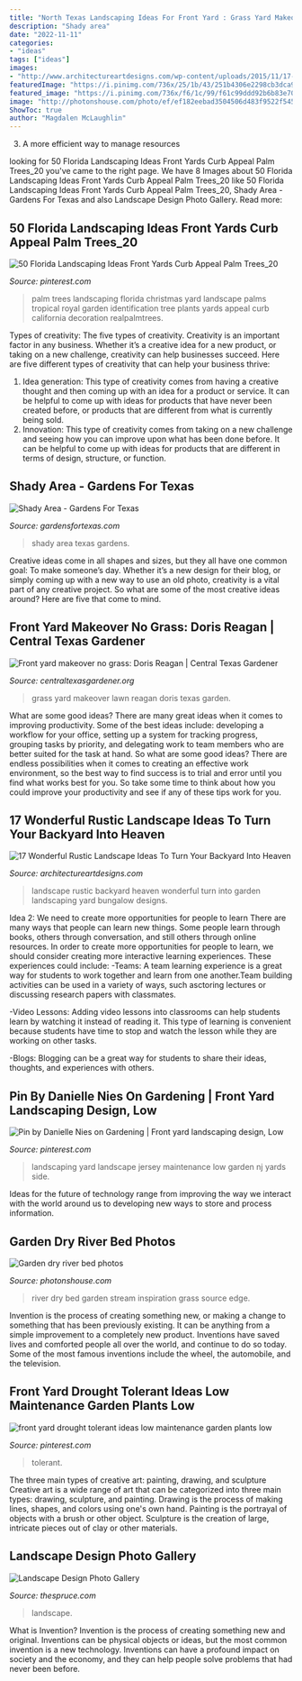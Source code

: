 ```yaml
---
title: "North Texas Landscaping Ideas For Front Yard : Grass Yard Makeover Lawn Reagan Doris Texas Garden"
description: "Shady area"
date: "2022-11-11"
categories:
- "ideas"
tags: ["ideas"]
images:
- "http://www.architectureartdesigns.com/wp-content/uploads/2015/11/17-Wonderful-Rustic-Landscape-Ideas-To-Turn-Your-Backyard-Into-Heaven-15-630x419.jpg"
featuredImage: "https://i.pinimg.com/736x/25/1b/43/251b4306e2298cb3dca94eb98f4c3673.jpg"
featured_image: "https://i.pinimg.com/736x/f6/1c/99/f61c99ddd92b6b83e7047b2c05340f73.jpg"
image: "http://photonshouse.com/photo/ef/ef182eebad3504506d483f9522f54517.jpg"
ShowToc: true
author: "Magdalen McLaughlin"
---
```



3. A more efficient way to manage resources

	

		
looking for 50 Florida Landscaping Ideas Front Yards Curb Appeal Palm Trees_20 you've came to the right page. We have 8 Images about 50 Florida Landscaping Ideas Front Yards Curb Appeal Palm Trees_20 like 50 Florida Landscaping Ideas Front Yards Curb Appeal Palm Trees_20, Shady Area - Gardens For Texas and also Landscape Design Photo Gallery. Read more:
		
    
## 50 Florida Landscaping Ideas Front Yards Curb Appeal Palm Trees_20

<img loading=lazy src="https://i.pinimg.com/736x/f6/1c/99/f61c99ddd92b6b83e7047b2c05340f73.jpg" onerror="this.onerror=null;this.src='https://tse2.mm.bing.net/th?id=OIP.vG9gc_ukKSfR6bnyNxlD1wHaK1&amp;pid=15.1';" alt="50 Florida Landscaping Ideas Front Yards Curb Appeal Palm Trees_20">

_Source: pinterest.com_

>palm trees landscaping florida christmas yard landscape palms tropical royal garden identification tree plants yards appeal curb california decoration realpalmtrees. 

	

Types of creativity: The five types of creativity.
Creativity is an important factor in any business. Whether it’s a creative idea for a new product, or taking on a new challenge, creativity can help businesses succeed. Here are five different types of creativity that can help your business thrive: 
1. Idea generation: This type of creativity comes from having a creative thought and then coming up with an idea for a product or service. It can be helpful to come up with ideas for products that have never been created before, or products that are different from what is currently being sold. 
2. Innovation: This type of creativity comes from taking on a new challenge and seeing how you can improve upon what has been done before. It can be helpful to come up with ideas for products that are different in terms of design, structure, or function. 

    
## Shady Area - Gardens For Texas

<img loading=lazy src="https://www.gardensfortexas.com/wp-content/uploads/2018/03/shady-area-after2.jpg" onerror="this.onerror=null;this.src='https://tse4.mm.bing.net/th?id=OIP.iDYQRDDF0fJkd7DGq4UyYQHaD6&amp;pid=15.1';" alt="Shady Area - Gardens For Texas">

_Source: gardensfortexas.com_

>shady area texas gardens. 

	

Creative ideas come in all shapes and sizes, but they all have one common goal: To make someone’s day. Whether it’s a new design for their blog, or simply coming up with a new way to use an old photo, creativity is a vital part of any creative project. So what are some of the most creative ideas around? Here are five that come to mind.

    
## Front Yard Makeover No Grass: Doris Reagan | Central Texas Gardener

<img loading=lazy src="https://www.centraltexasgardener.org/wp-content/uploads/2015/10/spring-side-wide-ll.jpg" onerror="this.onerror=null;this.src='https://tse3.mm.bing.net/th?id=OIP.qqphjTxSRj8j6CxI7CLIIQHaE7&amp;pid=15.1';" alt="Front yard makeover no grass: Doris Reagan | Central Texas Gardener">

_Source: centraltexasgardener.org_

>grass yard makeover lawn reagan doris texas garden. 

	

What are some good ideas?
There are many great ideas when it comes to improving productivity. Some of the best ideas include: developing a workflow for your office, setting up a system for tracking progress, grouping tasks by priority, and delegating work to team members who are better suited for the task at hand. So what are some good ideas? There are endless possibilities when it comes to creating an effective work environment, so the best way to find success is to trial and error until you find what works best for you. So take some time to think about how you could improve your productivity and see if any of these tips work for you.

    
## 17 Wonderful Rustic Landscape Ideas To Turn Your Backyard Into Heaven

<img loading=lazy src="http://www.architectureartdesigns.com/wp-content/uploads/2015/11/17-Wonderful-Rustic-Landscape-Ideas-To-Turn-Your-Backyard-Into-Heaven-15-630x419.jpg" onerror="this.onerror=null;this.src='https://tse1.mm.bing.net/th?id=OIP.lnKqCwSj6p1Nlhfi-3Ev0QHaE7&amp;pid=15.1';" alt="17 Wonderful Rustic Landscape Ideas To Turn Your Backyard Into Heaven">

_Source: architectureartdesigns.com_

>landscape rustic backyard heaven wonderful turn into garden landscaping yard bungalow designs. 

	

Idea 2: We need to create more opportunities for people to learn
There are many ways that people can learn new things. Some people learn through books, others through conversation, and still others through online resources. In order to create more opportunities for people to learn, we should consider creating more interactive learning experiences. These experiences could include:
-Teams: A team learning experience is a great way for students to work together and learn from one another.Team building activities can be used in a variety of ways, such asctoring lectures or discussing research papers with classmates.

-Video Lessons: Adding video lessons into classrooms can help students learn by watching it instead of reading it. This type of learning is convenient because students have time to stop and watch the lesson while they are working on other tasks.

-Blogs: Blogging can be a great way for students to share their ideas, thoughts, and experiences with others.

    
## Pin By Danielle Nies On Gardening | Front Yard Landscaping Design, Low

<img loading=lazy src="https://i.pinimg.com/736x/4f/8e/0a/4f8e0a28944d648801324eb2c8c82239--front-yard-landscaping-landscaping-design.jpg" onerror="this.onerror=null;this.src='https://tse3.mm.bing.net/th?id=OIP.__3ZFFjs_5fQYdZxx488CwHaFj&amp;pid=15.1';" alt="Pin by Danielle Nies on Gardening | Front yard landscaping design, Low">

_Source: pinterest.com_

>landscaping yard landscape jersey maintenance low garden nj yards side. 

	

Ideas for the future of technology range from improving the way we interact with the world around us to developing new ways to store and process information.

    
## Garden Dry River Bed Photos

<img loading=lazy src="http://photonshouse.com/photo/ef/ef182eebad3504506d483f9522f54517.jpg" onerror="this.onerror=null;this.src='https://tse2.mm.bing.net/th?id=OIP.5RkKC1LLhaaDCQZDKtVjPQHaJ4&amp;pid=15.1';" alt="Garden dry river bed photos">

_Source: photonshouse.com_

>river dry bed garden stream inspiration grass source edge. 

	

Invention is the process of creating something new, or making a change to something that has been previously existing. It can be anything from a simple improvement to a completely new product. Inventions have saved lives and comforted people all over the world, and continue to do so today. Some of the most famous inventions include the wheel, the automobile, and the television.

    
## Front Yard Drought Tolerant Ideas Low Maintenance Garden Plants Low

<img loading=lazy src="https://i.pinimg.com/736x/25/1b/43/251b4306e2298cb3dca94eb98f4c3673.jpg" onerror="this.onerror=null;this.src='https://tse4.mm.bing.net/th?id=OIP.JRtDBuIpjLPcqU65j0w2cwHaJ3&amp;pid=15.1';" alt="front yard drought tolerant ideas low maintenance garden plants low">

_Source: pinterest.com_

>tolerant. 

	

The three main types of creative art: painting, drawing, and sculpture
Creative art is a wide range of art that can be categorized into three main types: drawing, sculpture, and painting. Drawing is the process of making lines, shapes, and colors using one's own hand. Painting is the portrayal of objects with a brush or other object. Sculpture is the creation of large, intricate pieces out of clay or other materials.

    
## Landscape Design Photo Gallery

<img loading=lazy src="https://www.thespruce.com/thmb/6xRMF6_TC3vUWqcr0GT6Y4o27Jw=/3072x2048/filters:fill(auto,1)/Landscapeyard-GettyImages-157533370-5a21add20d327a00370d680f.jpg" onerror="this.onerror=null;this.src='https://tse4.mm.bing.net/th?id=OIP.2D0kyOfxGFtnX2kgL7ti_wHaE8&amp;pid=15.1';" alt="Landscape Design Photo Gallery">

_Source: thespruce.com_

>landscape. 

	

What is Invention?
Invention is the process of creating something new and original. Inventions can be physical objects or ideas, but the most common invention is a new technology. Inventions can have a profound impact on society and the economy, and they can help people solve problems that had never been before.

